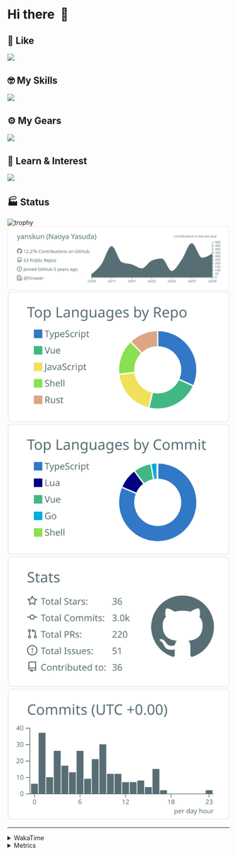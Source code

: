 # Hi there&nbsp; :wave:

## 💌 Like
<img src="https://go-skill-icons.vercel.app/api/icons?i=github" />

## 🤓 My Skills
<img src="https://go-skill-icons.vercel.app/api/icons?i=js,ts,vue,nuxtjs,react,nextjs,go,lua,git" />

## ⚙️ My Gears
<img src="https://go-skill-icons.vercel.app/api/icons?i=neovim,vscode,githubcopilot,alacritty,tmux" />

## 📖 Learn & Interest
<img src="https://go-skill-icons.vercel.app/api/icons?i=rust,deno,css,zig,playwright,githubactions,storybook,netlify,eslint" />


<!-- https://github.com/ryo-ma/github-profile-trophy -->

## 🏭 Status

<img src="https://github-profile-trophy.vercel.app/?username=yanskun&theme=onedark&row=1" alt="trophy">

<!-- https://github.com/vn7n24fzkq/github-profile-summary-cards -->
<picture>
  <source media="(prefers-color-scheme: dark)" srcset="https://raw.githubusercontent.com/yanskun/yanskun/master/profile-summary-card-output/nord_dark/0-profile-details.svg">
 <img src="https://raw.githubusercontent.com/yanskun/yanskun/master/profile-summary-card-output/default/0-profile-details.svg">
</picture>
<br>
<picture>
  <source media="(prefers-color-scheme: dark)" srcset="https://raw.githubusercontent.com/yanskun/yanskun/master/profile-summary-card-output/nord_dark/1-repos-per-language.svg">
 <img src="https://raw.githubusercontent.com/yanskun/yanskun/master/profile-summary-card-output/default/1-repos-per-language.svg">
</picture>
<picture>
  <source media="(prefers-color-scheme: dark)" srcset="https://raw.githubusercontent.com/yanskun/yanskun/master/profile-summary-card-output/nord_dark/2-most-commit-language.svg">
 <img src="https://raw.githubusercontent.com/yanskun/yanskun/master/profile-summary-card-output/default/2-most-commit-language.svg">
</picture>
<br>
<picture>
  <source media="(prefers-color-scheme: dark)" srcset="https://raw.githubusercontent.com/yanskun/yanskun/master/profile-summary-card-output/nord_dark/3-stats.svg">
 <img src="https://raw.githubusercontent.com/yanskun/yanskun/master/profile-summary-card-output/default/3-stats.svg">
</picture>
<picture>
  <source media="(prefers-color-scheme: dark)" srcset="https://raw.githubusercontent.com/yanskun/yanskun/master/profile-summary-card-output/nord_dark/4-productive-time.svg">
 <img src="https://raw.githubusercontent.com/yanskun/yanskun/master/profile-summary-card-output/default/4-productive-time.svg">
</picture>

---

<details>
  <summary>WakaTime</summary>
<!--START_SECTION:waka-->
![Code Time](http://img.shields.io/badge/Code%20Time-1%2C289%20hrs%2038%20mins-blue)

**🐱 My GitHub Data** 

> 📦 134.9 kB Used in GitHub's Storage 
 > 
> 🏆 2,250 Contributions in the Year 2024
 > 
> 💼 Opted to Hire
 > 
> 📜 115 Public Repositories 
 > 
> 🔑 4 Private Repositories 
 > 
**I'm an Early 🐤** 

```text
🌞 Morning                4522 commits        ███░░░░░░░░░░░░░░░░░░░░░░   13.82 % 
🌆 Daytime                17660 commits       █████████████░░░░░░░░░░░░   53.99 % 
🌃 Evening                7656 commits        ██████░░░░░░░░░░░░░░░░░░░   23.40 % 
🌙 Night                  2873 commits        ██░░░░░░░░░░░░░░░░░░░░░░░   08.78 % 
```
📅 **I'm Most Productive on Tuesday** 

```text
Monday                   4369 commits        ███░░░░░░░░░░░░░░░░░░░░░░   13.36 % 
Tuesday                  7095 commits        █████░░░░░░░░░░░░░░░░░░░░   21.69 % 
Wednesday                5907 commits        █████░░░░░░░░░░░░░░░░░░░░   18.06 % 
Thursday                 6549 commits        █████░░░░░░░░░░░░░░░░░░░░   20.02 % 
Friday                   4667 commits        ████░░░░░░░░░░░░░░░░░░░░░   14.27 % 
Saturday                 1703 commits        █░░░░░░░░░░░░░░░░░░░░░░░░   05.21 % 
Sunday                   2421 commits        ██░░░░░░░░░░░░░░░░░░░░░░░   07.40 % 
```


📊 **This Week I Spent My Time On** 

```text
🕑︎ Time Zone: Asia/Tokyo

💬 Programming Languages: 
TypeScript               24 hrs 11 mins      ███████████████████░░░░░░   76.47 % 
JSON                     3 hrs 37 mins       ███░░░░░░░░░░░░░░░░░░░░░░   11.46 % 
Markdown                 1 hr 4 mins         █░░░░░░░░░░░░░░░░░░░░░░░░   03.41 % 
Go                       1 hr 4 mins         █░░░░░░░░░░░░░░░░░░░░░░░░   03.39 % 
YAML                     48 mins             █░░░░░░░░░░░░░░░░░░░░░░░░   02.53 % 

🔥 Editors: 
VS Code                  28 hrs 11 mins      ██████████████████████░░░   89.15 % 
Neovim                   3 hrs 25 mins       ███░░░░░░░░░░░░░░░░░░░░░░   10.85 % 

💻 Operating System: 
Mac                      31 hrs 37 mins      █████████████████████████   100.00 % 
```


 Last Updated on 25/09/2024 06:12:27 UTC
<!--END_SECTION:waka-->
</details>

<details>
  <summary>Metrics</summary>
  <img src="https://github.com/yanskun/yanskun/blob/main/github-metrics.svg" alt="Metrics">
</details>
